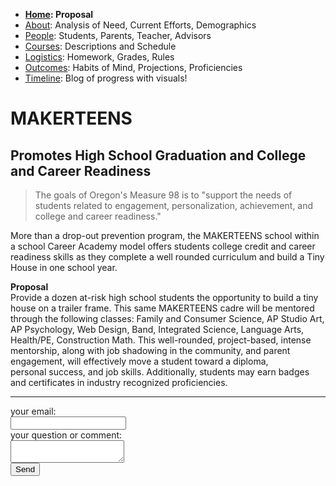  - **[Home](index.html): Proposal**
 - [About](about.html): Analysis of Need, Current Efforts, Demographics
 - [People](people.html): Students, Parents, Teacher, Advisors
 - [Courses](courses.html): Descriptions and Schedule
 - [Logistics](logistics.html): Homework, Grades, Rules
 - [Outcomes](outcomes.html): Habits of Mind, Projections, Proficiencies
 - [Timeline](timeline.html): Blog of progress with visuals!
 
# MAKERTEENS
 
## Promotes High School Graduation and College and Career Readiness

 > The goals of Oregon's Measure 98 is to "support the needs of students related to engagement, personalization, achievement, and college and career readiness." 

More than a drop-out prevention program, the MAKERTEENS school within a school Career Academy model offers students college credit and career readiness skills as they complete a well rounded curriculum and build a Tiny House in one school year.

**Proposal**  
Provide a dozen at-risk high school students the opportunity to build a tiny house on a trailer frame. This same MAKERTEENS cadre will be mentored through the following classes: Family and Consumer Science, AP Studio Art, AP Psychology, Web Design, Band, Integrated Science, Language Arts, Health/PE, Construction Math. This well-rounded, project-based, intense mentorship, along with job shadowing in the community, and parent engagement, will effectively move a student toward a diploma, personal success, and job skills. Additionally, students may earn badges and certificates in industry recognized proficiencies.
<hr>
<form action="http://formspree.io/makerteens@gmail.com" method="POST">
your email:<br>
<input type="email" name="_replyto"><br>
your question or comment:<br>
<textarea   name="body"></textarea><br>
<input  width: 375px;
   height: 25px; type="submit" value="Send" method="POST">

</form>
